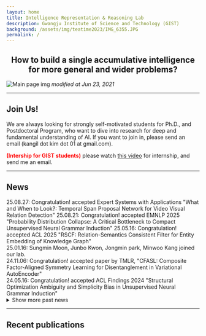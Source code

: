 ```yaml
---
layout: home
title: Intelligence Representation & Reasoning Lab
description: Gwangju Institute of Science and Technology (GIST)
background: /assets/img/teatime2023/IMG_6355.JPG
permalink: /
---
```


<h2 style="text-align: center; font-weight: bold">How to build a single accumulative intelligence <br>for more general and wider problems?</h2>
<!-- ## **How to build a single accumulative intelligence <br>for more general and wider problems?** -->

![Main page img](assets/img/Lab_Vision.png)
*modified at Jun 23, 2021*

---


<!--
## Notice
We are always looking for strongly self-motivated students for Ph.D., and Postdoctoral Program, who want to dive into research for deep and fundamental understanding of AI.
If you want to join in, please send an email (kangil dot kim dot 01 at gmail.com).
-->


## Join Us!
We are always looking for strongly self-motivated students for Ph.D., and Postdoctoral Program, who want to dive into research for deep and fundamental understanding of AI. 
If you want to join in, please send an email (kangil dot kim dot 01 at gmail.com).

<b style='color:red;'> (Intership for GIST students)</b> please watch [this video](https://youtu.be/DzTm0Xl-Yjg) for internship, and send me an email.  
<!--
-->

---

## News
<div>
25.08.27: Congratulation! accepted Expert Systems with Applications "What and When to Look?: Temporal Span Proposal Network for Video Visual Relation Detection"
25.08.21: Congratulation! accepted EMNLP 2025 "Probability Distribution Collapse: A Critical Bottleneck to Compact Unsupervised Neural Grammar Induction"
25.05.16: Congratulation! accepted ACL 2025 "RSCF: Relation-Semantics Consistent Filter for Entity Embedding of Knowledge Graph" <br/>
25.01.16: Sungmin Moon, Junbo Kwon, Jongmin park, Minwoo Kang joined our lab. <br/>
24.11.06: Congratulation! accepted paper by TMLR, "CFASL: Composite Factor-Aligned Symmetry Learning for Disentanglement in Variational AutoEncoder" <br/>
24.05.16: Congratulation! accepted ACL Findings 2024  "Structural Optimization Ambiguity and Simplicity Bias in Unsupervised Neural Grammar Induction"
</div>

<details>
  <summary>Show more past news</summary>
  <div style="margin-top: 1em">
    24.01.20: ICLR 2024, "Fixed Non-negative Orthogonal Classifier: Inducing Zero-mean Neural Collapse with Feature Dimension Separation" <br/>
    24.01.20: ICLR 2024, "Output-Domain Focused Inductive Bias on Latent Feature Clusters in Visual Classification."<br/>
    23.07.10: ESWA, "Feature Structure Distillation with Centered Kernel Alignment in BERT Transferring"<br/>
    22.09.15: NeuRIPS2022, "Spherization Layer: Representation Using Only Angles" from NeurIPS 2022.<br/>
    22.03.12: IEEE TNNLS, "Tackling the Challenges in Scene Graph Generation with Local-to-Global Interactions"<br/>
	22.03.04: NRF Grant: "Development of AI for Canonicalized Expression of Trained Hypotheses by Resolving Ambiguity in Various Relation Levels of Representation Learning <br/>
  </div>
</details>

---

<!--
## Research Infra
**1. Researchers**
- 15+ Ph.D, M.Sc. students, and B.Sc. students

**2. Computing Infra**
- IRR Lab private server room and servers
- GIST AI Graduate School Servers
- GIST AI Research Center Servers

**3. Funding**
![fundings_logo](assets/img/Funding.png)
 -->

## Recent publications
